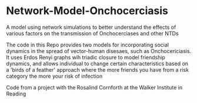 # Network-Model-Onchocerciasis
A model using network simulations to better understand the effects of various factors on the transmission of Onchocerciases and other NTDs

The code in this Repo provides two models for incorporating social dynamics in the spread of vector-human disesaes, such as Onchocericiasis. It uses Erdos Renyi graphs wih triadic closure to model friendship dynamics, and allows individual to change certain characteristics based on a 'birds of a feather' approach where the more friends you have from a risk category the more your risk of infection

Code from a project with the Rosalind Cornforth at the Walker Institute in Reading
